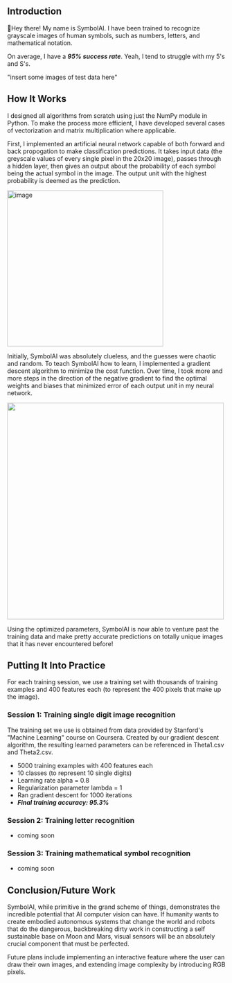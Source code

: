 ## Introduction

:wave:Hey there! My name is SymbolAI. I have been trained to recognize grayscale images of human symbols, such as numbers, letters, and mathematical notation.

On average, I have a ***95% success rate***. Yeah, I tend to struggle with my 5's and S's.

"insert some images of test data here"

## How It Works

I designed all algorithms from scratch using just the NumPy module in Python. To make the process more efficient, I have developed several cases of vectorization and matrix multiplication where applicable.

First, I implemented an artificial neural network capable of both forward and back propogation to make classification predictions. It takes input data (the greyscale values of every single pixel in the 20x20 image), passes through a hidden layer, then gives an output about the probability of each symbol being the actual symbol in the image. The output unit with the highest probability is deemed as the prediction.

<img width="360" alt="image" src="https://user-images.githubusercontent.com/106856325/173197002-c5241e06-d84e-4c4c-8853-ced0647d48da.png">

Initially, SymbolAI was absolutely clueless, and the guesses were chaotic and random. To teach SymbolAI how to learn, I implemented a gradient descent algorithm to minimize the cost function. Over time, I took more and more steps in the direction of the negative gradient to find the optimal weights and biases that minimized error of each output unit in my neural network.

<img src="https://user-images.githubusercontent.com/106856325/173171486-c9810d2d-65ea-4da1-83fa-682cc5561540.png" width="500">

Using the optimized parameters, SymbolAI is now able to venture past the training data and make pretty accurate predictions on totally unique images that it has never encountered before!

## Putting It Into Practice

For each training session, we use a training set with thousands of training examples and 400 features each (to represent the 400 pixels that make up the image).

### Session 1: Training single digit image recognition

The training set we use is obtained from data provided by Stanford's "Machine Learning" course on Coursera. Created by our gradient descent algorithm, the resulting learned parameters can be referenced in Theta1.csv and Theta2.csv.

- 5000 training examples with 400 features each
- 10 classes (to represent 10 single digits)
- Learning rate alpha = 0.8
- Regularization parameter lambda = 1
- Ran gradient descent for 1000 iterations
- ***Final training accuracy: 95.3%***

### Session 2: Training letter recognition

- coming soon

### Session 3: Training mathematical symbol recognition

- coming soon

## Conclusion/Future Work

SymbolAI, while primitive in the grand scheme of things, demonstrates the incredible potential that AI computer vision can have. If humanity wants to create embodied autonomous systems that change the world and robots that do the dangerous, backbreaking dirty work in constructing a self sustainable base on Moon and Mars, visual sensors will be an absolutely crucial component that must be perfected.

Future plans include implementing an interactive feature where the user can draw their own images, and extending image complexity by introducing RGB pixels.
